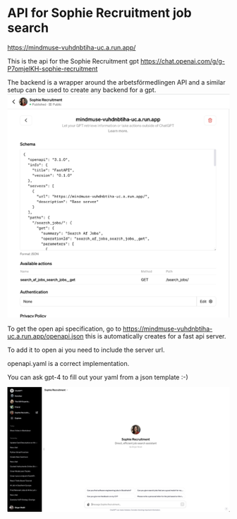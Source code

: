 # API for Sophie Recruitment job search
https://mindmuse-vuhdnbtiha-uc.a.run.app/

This is the api for the Sophie Recruitment gpt
https://chat.openai.com/g/g-P7omjelKH-sophie-recruitment

The backend is a wrapper around the arbetsförmedlingen API and a similar setup can be used to create any backend for a gpt.
<img src="openapi.png">

To get the open api specification, go to 
https://mindmuse-vuhdnbtiha-uc.a.run.app/openapi.json
this is automatically creates for a fast api server.

To add it to open ai you need to include the server url. 

openapi.yaml is a correct implementation.

You can ask gpt-4 to fill out your yaml from a json template :-)

[![Watch the video](video.png)](https://www.youtube.com/watch?v=IwCEiBiwQ_w?si=3_Ou60-0O_TPmAgW "Watch the video")

